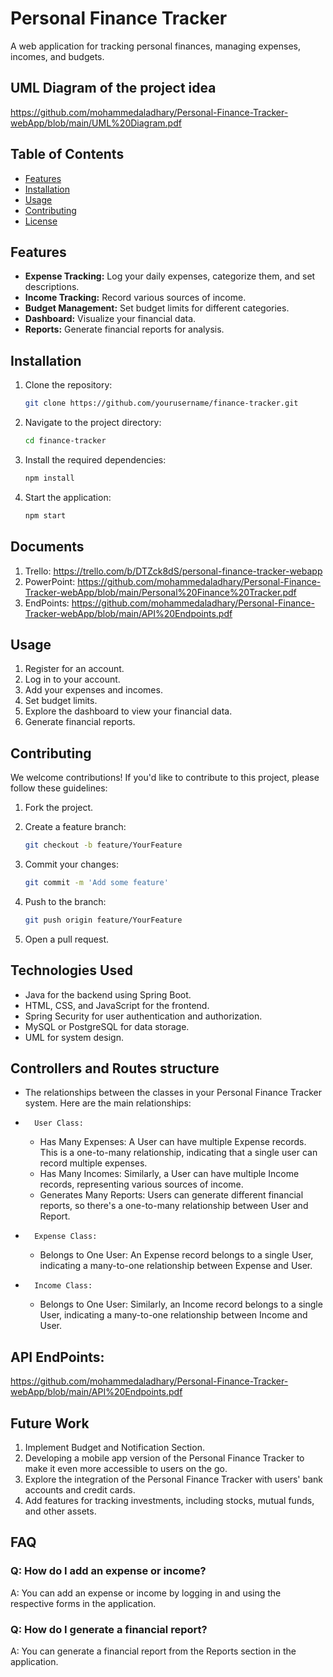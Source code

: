 # Personal Finance Tracker

A web application for tracking personal finances, managing expenses, incomes, and budgets.

## UML Diagram of the project idea
https://github.com/mohammedaladhary/Personal-Finance-Tracker-webApp/blob/main/UML%20Diagram.pdf

## Table of Contents

- [Features](#features)
- [Installation](#installation)
- [Usage](#usage)
- [Contributing](#contributing)
- [License](#license)

## Features

- **Expense Tracking:** Log your daily expenses, categorize them, and set descriptions.
- **Income Tracking:** Record various sources of income.
- **Budget Management:** Set budget limits for different categories.
- **Dashboard:** Visualize your financial data.
- **Reports:** Generate financial reports for analysis.

## Installation

1. Clone the repository:

   ```bash
   git clone https://github.com/yourusername/finance-tracker.git
   ```

2. Navigate to the project directory:

   ```bash
   cd finance-tracker
   ```

3. Install the required dependencies:

   ```bash
   npm install
   ```

4. Start the application:

   ```bash
   npm start
   ```
## Documents

1. Trello: https://trello.com/b/DTZck8dS/personal-finance-tracker-webapp
2. PowerPoint: https://github.com/mohammedaladhary/Personal-Finance-Tracker-webApp/blob/main/Personal%20Finance%20Tracker.pdf
3. EndPoints: https://github.com/mohammedaladhary/Personal-Finance-Tracker-webApp/blob/main/API%20Endpoints.pdf

## Usage

1. Register for an account.
2. Log in to your account.
3. Add your expenses and incomes.
4. Set budget limits.
5. Explore the dashboard to view your financial data.
6. Generate financial reports.

## Contributing

We welcome contributions! If you'd like to contribute to this project, please follow these guidelines:

1. Fork the project.
2. Create a feature branch:

   ```bash
   git checkout -b feature/YourFeature
   ```

3. Commit your changes:

   ```bash
   git commit -m 'Add some feature'
   ```

4. Push to the branch:

   ```bash
   git push origin feature/YourFeature
   ```

5. Open a pull request.

## Technologies Used
- Java for the backend using Spring Boot.
- HTML, CSS, and JavaScript for the frontend.
- Spring Security for user authentication and authorization.
- MySQL or PostgreSQL for data storage.
- UML for system design.

## Controllers and Routes structure
- The relationships between the classes in your Personal Finance Tracker system. Here are the main relationships:
* 		User Class:
    * Has Many Expenses: A User can have multiple Expense records. This is a one-to-many relationship, indicating that a single user can record multiple expenses.
    * Has Many Incomes: Similarly, a User can have multiple Income records, representing various sources of income.
    * Generates Many Reports: Users can generate different financial reports, so there's a one-to-many relationship between User and Report.
* 		Expense Class:
    * Belongs to One User: An Expense record belongs to a single User, indicating a many-to-one relationship between Expense and User.
* 		Income Class:
    * Belongs to One User: Similarly, an Income record belongs to a single User, indicating a many-to-one relationship between Income and User.

## API EndPoints:
https://github.com/mohammedaladhary/Personal-Finance-Tracker-webApp/blob/main/API%20Endpoints.pdf

## Future Work

1. Implement Budget and Notification Section.
2. Developing a mobile app version of the Personal Finance Tracker to make it even more accessible to users on the go.
3. Explore the integration of the Personal Finance Tracker with users' bank accounts and credit cards.
4. Add features for tracking investments, including stocks, mutual funds, and other assets.

## FAQ

### Q: How do I add an expense or income?

A: You can add an expense or income by logging in and using the respective forms in the application.

### Q: How do I generate a financial report?

A: You can generate a financial report from the Reports section in the application.
